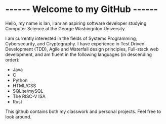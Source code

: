 <h1>------ Welcome to my GitHub ------</h1>

Hello, my name is Ian, I am an aspiring software developer studying Computer Science at the George Washingnton University.

I am currently interested in the fields of Systems Programming, Cybersecurity, and Cryptography. I have experience in Test Driven Development (TDD), Agile and Waterfall design principles, Full-stack web development, and am fluent in the following languages (in descending order):
- Java
- C
- Python
- HTML/CSS
- SQLite/mySQL
- The RISC-V ISA
- Rust

This github contains both my classwork and personal projects. Feel free to look around.
